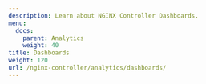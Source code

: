 ```yaml
---
description: Learn about NGINX Controller Dashboards.
menu:
  docs:
    parent: Analytics
    weight: 40
title: Dashboards
weight: 120
url: /nginx-controller/analytics/dashboards/
---
```

